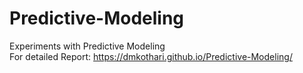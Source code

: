 # Predictive-Modeling
Experiments with Predictive Modeling <br/>
For detailed Report: https://dmkothari.github.io/Predictive-Modeling/
